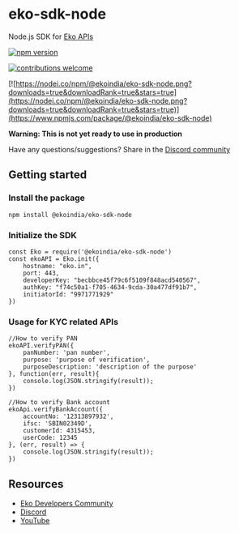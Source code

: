 # eko-sdk-node

Node.js SDK for [Eko APIs](https://developers.eko.in)


[![npm version](https://badge.fury.io/js/@ekoindia%2Feko-sdk-node.svg)](https://badge.fury.io/js/@ekoindia%2Feko-sdk-node)

[![contributions welcome](https://img.shields.io/badge/contributions-welcome-brightgreen.svg?style=flat)](https://github.com/ekoindia/eko-sdk-node/issues)

[![https://nodei.co/npm/@ekoindia/eko-sdk-node.png?downloads=true&downloadRank=true&stars=true](https://nodei.co/npm/@ekoindia/eko-sdk-node.png?downloads=true&downloadRank=true&stars=true)](https://www.npmjs.com/package/@ekoindia/eko-sdk-node)


**Warning: This is not yet ready to use in production**

Have any questions/suggestions? Share in the [Discord community](http://dsc.gg/ekodevs)

## Getting started

### Install the package

```
npm install @ekoindia/eko-sdk-node
```

### Initialize the SDK

```
const Eko = require('@ekoindia/eko-sdk-node')
const ekoAPI = Eko.init({
    hostname: "eko.in",
    port: 443,
    developerKey: "becbbce45f79c6f5109f848acd540567",
    authKey: "f74c50a1-f705-4634-9cda-30a477df91b7",
    initiatorId: "9971771929"
})
```


### Usage for KYC related APIs

```
//How to verify PAN
ekoAPI.verifyPAN({
    panNumber: 'pan number',
    purpose: 'purpose of verification',
    purposeDescription: 'description of the purpose'
}, function(err, result){
    console.log(JSON.stringify(result));
})
```

```
//How to verify Bank account
ekoApi.verifyBankAccount({ 
    accountNo: '12313897932', 
    ifsc: 'SBIN02349D', 
    customerId: 4315453, 
    userCode: 12345 
}, (err, result) => { 
    console.log(JSON.stringify(result));
})
```

## Resources

- [Eko Developers Community](https://github.com/ekoindia/eko-dev-community)
- [Discord](http://dsc.gg/ekodevs)
- [YouTube](https://www.youtube.com/@ekodevelopers)
